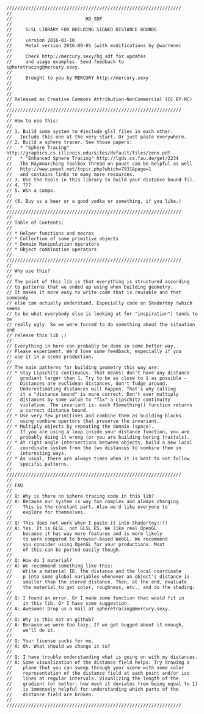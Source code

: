     ////////////////////////////////////////////////////////////////  
    //  
    //                           HG_SDF  
    //  
    //     GLSL LIBRARY FOR BUILDING SIGNED DISTANCE BOUNDS  
    //  
    //     version 2016-01-10  
    //     Metal version 2016-09-05 (with modifications by @warrenm)  
    //  
    //     Check http://mercury.sexy/hg_sdf for updates  
    //     and usage examples. Send feedback to spheretracing@mercury.sexy.  
    //  
    //     Brought to you by MERCURY http://mercury.sexy  
    //  
    //  
    //  
    // Released as Creative Commons Attribution-NonCommercial (CC BY-NC)  
    //  
    ////////////////////////////////////////////////////////////////  
    //  
    // How to use this:  
    //  
    // 1. Build some system to #include glsl files in each other.  
    //   Include this one at the very start. Or just paste everywhere.  
    // 2. Build a sphere tracer. See those papers:  
    //   * "Sphere Tracing" http://graphics.cs.illinois.edu/sites/default/files/zeno.pdf  
    //   * "Enhanced Sphere Tracing" http://lgdv.cs.fau.de/get/2234  
    //   The Raymnarching Toolbox Thread on pouet can be helpful as well  
    //   http://www.pouet.net/topic.php?which=7931&page=1  
    //   and contains links to many more resources.  
    // 3. Use the tools in this library to build your distance bound f().  
    // 4. ???  
    // 5. Win a compo.  
    //  
    // (6. Buy us a beer or a good vodka or something, if you like.)  
    //  
    ////////////////////////////////////////////////////////////////  
    //  
    // Table of Contents:  
    //  
    // * Helper functions and macros  
    // * Collection of some primitive objects  
    // * Domain Manipulation operators  
    // * Object combination operators  
    //  
    ////////////////////////////////////////////////////////////////  
    //  
    // Why use this?  
    //  
    // The point of this lib is that everything is structured according  
    // to patterns that we ended up using when building geometry.  
    // It makes it more easy to write code that is reusable and that somebody  
    // else can actually understand. Especially code on Shadertoy (which seems  
    // to be what everybody else is looking at for "inspiration") tends to be  
    // really ugly. So we were forced to do something about the situation and  
    // release this lib ;)  
    //  
    // Everything in here can probably be done in some better way.  
    // Please experiment. We'd love some feedback, especially if you  
    // use it in a scene production.  
    //  
    // The main patterns for building geometry this way are:  
    // * Stay Lipschitz continuous. That means: don't have any distance  
    //   gradient larger than 1. Try to be as close to 1 as possible -  
    //   Distances are euclidean distances, don't fudge around.  
    //   Underestimating distances will happen. That's why calling  
    //   it a "distance bound" is more correct. Don't ever multiply  
    //   distances by some value to "fix" a Lipschitz continuity  
    //   violation. The invariant is: each fSomething() function returns  
    //   a correct distance bound.  
    // * Use very few primitives and combine them as building blocks  
    //   using combine opertors that preserve the invariant.  
    // * Multiply objects by repeating the domain (space).  
    //   If you are using a loop inside your distance function, you are  
    //   probably doing it wrong (or you are building boring fractals).  
    // * At right-angle intersections between objects, build a new local  
    //   coordinate system from the two distances to combine them in  
    //   interesting ways.  
    // * As usual, there are always times when it is best to not follow  
    //   specific patterns.  
    //  
    ////////////////////////////////////////////////////////////////  
    //  
    // FAQ  
    //  
    // Q: Why is there no sphere tracing code in this lib?  
    // A: Because our system is way too complex and always changing.  
    //    This is the constant part. Also we'd like everyone to  
    //    explore for themselves.  
    //  
    // Q: This does not work when I paste it into Shadertoy!!!!  
    // A: Yes. It is GLSL, not GLSL ES. We like real OpenGL  
    //    because it has way more features and is more likely  
    //    to work compared to browser-based WebGL. We recommend  
    //    you consider using OpenGL for your productions. Most  
    //    of this can be ported easily though.  
    //  
    // Q: How do I material?  
    // A: We recommend something like this:  
    //    Write a material ID, the distance and the local coordinate  
    //    p into some global variables whenever an object's distance is  
    //    smaller than the stored distance. Then, at the end, evaluate  
    //    the material to get color, roughness, etc., and do the shading.  
    //  
    // Q: I found an error. Or I made some function that would fit in  
    //    in this lib. Or I have some suggestion.  
    // A: Awesome! Drop us a mail at spheretracing@mercury.sexy.  
    //  
    // Q: Why is this not on github?  
    // A: Because we were too lazy. If we get bugged about it enough,  
    //    we'll do it.  
    //  
    // Q: Your license sucks for me.  
    // A: Oh. What should we change it to?  
    //  
    // Q: I have trouble understanding what is going on with my distances.  
    // A: Some visualization of the distance field helps. Try drawing a  
    //    plane that you can sweep through your scene with some color  
    //    representation of the distance field at each point and/or iso  
    //    lines at regular intervals. Visualizing the length of the  
    //    gradient (or better: how much it deviates from being equal to 1)  
    //    is immensely helpful for understanding which parts of the  
    //    distance field are broken.  
    //  
    ////////////////////////////////////////////////////////////////  
